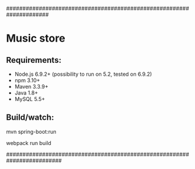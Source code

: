 #####################################################################
# Music store

## Requirements:

* Node.js 6.9.2+ (possibility to run on 5.2, tested on 6.9.2)
* npm  3.10+
* Maven 3.3.9+
* Java 1.8+
* MySQL 5.5+

## Build/watch:
  mvn spring-boot:run
  
  webpack run build
  
#########################################################################
